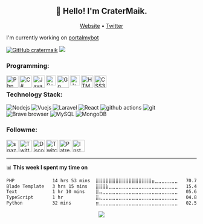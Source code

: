 <h2 align="center">👋 Hello! I'm  CraterMaik.</h2>
<p align="center">
  <a href="https://cratermaik.me/">Website</a> •
  <a href="https://twitter.com/cratermaik">Twitter</a>
</p>

I'm currently working on [portalmybot](https://portalmybot.com) <div>[![GitHub cratermaik](https://img.shields.io/github/followers/cratermaik?label=follow&style=social)](https://github.com/cratermaik) ![](https://komarev.com/ghpvc/?username=cratermaik&color=green)</div>

### Programming:
<p>
  <img align="left" alt="Php" width="32px" src="https://api.iconify.design/mdi:language-php.svg?color=%2300fef4&height=32" />
  <img align="left" alt="C#" width="32px" src="https://api.iconify.design/mdi:language-csharp.svg?color=%2300fef4&height=32" />
  <img align="left" alt="JavaScript" width="32px" src="https://api.iconify.design/mdi:language-javascript.svg?color=%2300fef4&height=32" />
  <img align="left" alt="Database" width="26px" src="https://api.iconify.design/mdi:database.svg?color=%2300fef4&height=32" />
  <img align="left" alt="Go" width="32px" src="https://api.iconify.design/mdi:language-go.svg?color=%2300fef4&height=32" />
   <img align="left" alt="Java" width="26px" src="https://api.iconify.design/mdi:language-java.svg?color=%2300fef4&height=32" />
  <img align="left" alt="HTML5" width="32px" src="https://api.iconify.design/mdi:language-html5.svg?color=%2300fef4&height=32" />
  <img align="left" alt="CSS3" width="32px" src="https://api.iconify.design/mdi:language-css3.svg?color=%2300fef4&height=32" />
</p>

<br>

### Technology Stack:

<p>
  <img alt="Nodejs" src="https://img.shields.io/badge/-Nodejs-43853d?style=flat-square&logo=Node.js&logoColor=white" />
  <img alt="Vuejs" src="https://img.shields.io/badge/-Vue-13aa52?style=flat-square&logo=vue.js&logoColor=white" />
  <img alt="Laravel" src="https://img.shields.io/badge/-Laravel-FB542B?style=flat-square&logo=laravel&logoColor=white" />
  <img alt="React" src="https://img.shields.io/badge/-React-45b8d8?style=flat-square&logo=react&logoColor=white" />
  <img alt="github actions" src="https://img.shields.io/badge/-Github_Actions-2088FF?style=flat-square&logo=github-actions&logoColor=white" />
  <img alt="git" src="https://img.shields.io/badge/-Git-F05032?style=flat-square&logo=git&logoColor=white" />
  <img alt="Brave browser" src="https://img.shields.io/badge/-Brave_Browser-FB542B?style=flat-square&logo=brave&logoColor=white" />
  <img alt="MySQL" src="https://img.shields.io/badge/-MySQL-2088FF?style=flat-square&logo=mysql&logoColor=white" />
  <img alt="MongoDB" src="https://img.shields.io/badge/-MongoDB-13aa52?style=flat-square&logo=mongodb&logoColor=white" />
</p>

[website]: https://portalmybot.com
[twitter]: https://twitter.com/cratermaik
[discord]: https://portalmybot.com/discord
[twitch]: https://www.twitch.tv/cratermaik
[patreon]: https://www.patreon.com/cratermaik
[instagram]: https://instagram.com/crater.maik



### Followme:

[<img align="left" alt="snazzah.com" width="32px" src="https://api.iconify.design/bi:globe.svg?color=%2300fef4&height=32" />][website]
[<img align="left" alt="Twitter" width="32px" src="https://api.iconify.design/mdi:twitter.svg?color=%2300fef4&height=32" />][twitter]
[<img align="left" alt="Discord" width="32px" src="https://api.iconify.design/mdi:discord.svg?color=%2300fef4&height=32" />][discord]
[<img align="left" alt="Twitch" width="32px" src="https://api.iconify.design/mdi:twitch.svg?color=%2300fef4&height=32" />][twitch]
[<img align="left" alt="Patreon" width="32px" src="https://api.iconify.design/mdi:patreon.svg?color=%2300fef4&height=32" />][patreon]
[<img align="left" alt="Instagram" width="32px" src="https://api.iconify.design/mdi:instagram.svg?color=%2300fef4&height=32" />][instagram]

<br /><br />

---
📊 **This week I spent my time on**

<!--START_SECTION:waka-->

```txt
PHP              14 hrs 53 mins  ⣿⣿⣿⣿⣿⣿⣿⣿⣿⣿⣿⣿⣿⣿⣿⣿⣿⣶⣀⣀⣀⣀⣀⣀⣀   70.75 %
Blade Template   3 hrs 15 mins   ⣿⣿⣿⣷⣀⣀⣀⣀⣀⣀⣀⣀⣀⣀⣀⣀⣀⣀⣀⣀⣀⣀⣀⣀⣀   15.46 %
Text             1 hr 10 mins    ⣿⣤⣀⣀⣀⣀⣀⣀⣀⣀⣀⣀⣀⣀⣀⣀⣀⣀⣀⣀⣀⣀⣀⣀⣀   05.60 %
TypeScript       1 hr            ⣿⣄⣀⣀⣀⣀⣀⣀⣀⣀⣀⣀⣀⣀⣀⣀⣀⣀⣀⣀⣀⣀⣀⣀⣀   04.82 %
Python           32 mins         ⣶⣀⣀⣀⣀⣀⣀⣀⣀⣀⣀⣀⣀⣀⣀⣀⣀⣀⣀⣀⣀⣀⣀⣀⣀   02.54 %
```

<!--END_SECTION:waka-->

<p align="center">
  <img align="center" src="https://github-readme-stats.vercel.app/api?username=cratermaik&show_icons=true&count_private=true&hide_border=true&icon_color=fff&bg_color=05B281&title_color=fff&text_color=fff" />
</p>
